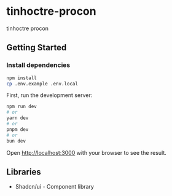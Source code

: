 # tinhoctre-procon

tinhoctre procon

## Getting Started

### Install dependencies

```bash
npm install
cp .env.example .env.local
```

First, run the development server:

```bash
npm run dev
# or
yarn dev
# or
pnpm dev
# or
bun dev
```

Open [http://localhost:3000](http://localhost:3000) with your browser to see the result.

## Libraries

- Shadcn/ui - Component library
